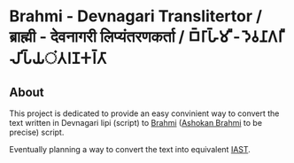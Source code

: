 # Brahmi - Devnagari Translitertor / ब्राह्मी - देवनागरी लिप्यंतरणकर्ता / 𑀩𑁆𑀭𑀸𑀳𑁆𑀫𑀻 - 𑀤𑁂𑀯𑀦𑀸𑀕𑀭𑀻 𑀮𑀺𑀧𑁆𑀬ं𑀢𑀭𑀡𑀓𑀭𑁆𑀢𑀸

## About

This project is dedicated to provide an easy convinient way to convert the text written in Devnagari lipi (script) to [Brahmi](https://en.wikipedia.org/wiki/Brahmi_script) ([Ashokan Brahmi](https://en.wikipedia.org/wiki/Brahmi_script#Early_Brahmi_or_%22Ashokan_Brahmi%22_(3rd%E2%80%931st_century_BCE)) to be precise) script. 

Eventually planning a way to convert the text into equivalent [IAST](https://en.wikipedia.org/wiki/International_Alphabet_of_Sanskrit_Transliteration).




